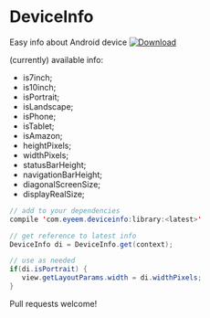 # DeviceInfo
Easy info about Android device [ ![Download](https://api.bintray.com/packages/eyeem/maven/deviceinfo/images/download.svg) ](https://bintray.com/eyeem/maven/deviceinfo/_latestVersion)

(currently) available info:
- is7inch;
- is10inch;
- isPortrait;
- isLandscape;
- isPhone;
- isTablet;
- isAmazon;
- heightPixels;
- widthPixels;
- statusBarHeight;
- navigationBarHeight;
- diagonalScreenSize;
- displayRealSize;

```Java
// add to your dependencies
compile 'com.eyeem.deviceinfo:library:<latest>'
```

```Java
// get reference to latest info
DeviceInfo di = DeviceInfo.get(context);

// use as needed
if(di.isPortrait) {
   view.getLayoutParams.width = di.widthPixels;
}
```

Pull requests welcome!
